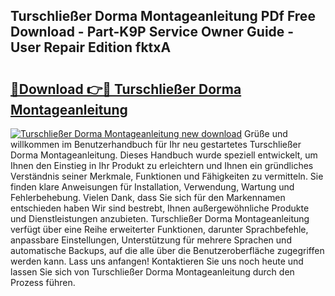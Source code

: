 ## Turschließer Dorma Montageanleitung PDf Free Download - Part-K9P Service Owner Guide - User Repair Edition fktxA

# <h2><a href="http://df71qtu.blite.top/?on=Turschlie%c3%9fer+Dorma+Montageanleitung">🔗Download 👉🔴 Turschließer Dorma Montageanleitung</a></h2>

[![Turschließer Dorma Montageanleitung new download](https://i.imgur.com/lujVjoI.png)](http://df71qtu.blite.top/?on=Turschlie%c3%9fer+Dorma+Montageanleitung)
Grüße und willkommen im Benutzerhandbuch für Ihr neu gestartetes Turschließer Dorma Montageanleitung. Dieses Handbuch wurde speziell entwickelt, um Ihnen den Einstieg in Ihr Produkt zu erleichtern und Ihnen ein gründliches Verständnis seiner Merkmale, Funktionen und Fähigkeiten zu vermitteln. Sie finden klare Anweisungen für Installation, Verwendung, Wartung und Fehlerbehebung. Vielen Dank, dass Sie sich für den Markennamen entschieden haben Wir sind bestrebt, Ihnen außergewöhnliche Produkte und Dienstleistungen anzubieten. Turschließer Dorma Montageanleitung verfügt über eine Reihe erweiterter Funktionen, darunter Sprachbefehle, anpassbare Einstellungen, Unterstützung für mehrere Sprachen und automatische Backups, auf die alle über die Benutzeroberfläche zugegriffen werden kann. Lass uns anfangen! Kontaktieren Sie uns noch heute und lassen Sie sich von Turschließer Dorma Montageanleitung durch den Prozess führen.
